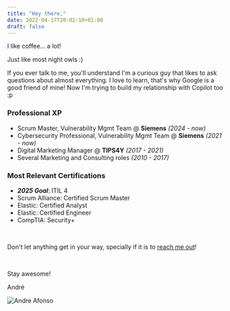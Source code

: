 ```yaml
---
title: "Hey there,"
date: 2022-04-17T20:02:10+01:00
draft: false
---
```


I like coffee... a lot!

Just like most night owls :)

If you ever talk to me, you'll understand I'm a curious guy that likes to ask questions about almost everything. I love to learn, that's why Google is a good friend of mine!
Now I'm trying to build my relationship with Copilot too :p

### Professional XP

- Scrum Master, Vulnerability Mgmt Team @ **Siemens** *(2024 - now)*
- Cybersecurity Professional, Vulnerability Mgmt Team @ **Siemens** *(2021 - now)*
- Digital Marketing Manager @ **TIPS4Y** *(2017 - 2021)*
- Several Marketing and Consulting roles *(2010 - 2017)*

### Most Relevant Certifications
- ***2025 Goal***: ITIL 4
- Scrum Alliance: Certified Scrum Master
- Elastic: Certified Analyst
- Elastic: Certified Engineer
- CompTIA: Security+


&nbsp;

Don't let anything get in your way, specially if it is to [reach me out](mailto:andrepintoafonso@gmail.com)!

&nbsp;

Stay awesome!

André

![Andre Afonso](/about-aa.png)